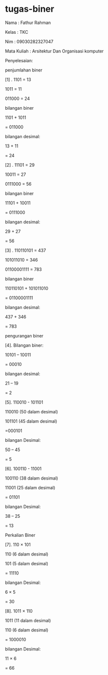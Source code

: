 # tugas-biner


Nama : Fathur Rahman

Kelas : TKC

Nim : 09030282327047

Mata Kuliah : Arsitektur Dan Organisasi komputer


Penyelesaian:

penjumlahan biner

[1] . 1101 = 13

1011 = 11

011000 = 24


bilangan biner

1101 + 1011

= 011000

bilangan desimal:

13 + 11

= 24


[2] . 11101 = 29

10011 = 27

0111000 = 56


bilangan biner

11101 + 10011

= 0111000

bilangan desimal:

29 + 27

= 56


[3] . 110110101 = 437

101011010 = 346

01100001111 = 783

bilangan biner

110110101 + 101011010

= 01100001111

bilangan desimal:

437 + 346

= 783


pengurangan biner

[4]. Bilangan biner:

10101 – 10011

= 00010

bilangan desimal:

21 – 19

= 2

[5]. 110010 - 101101

110010 (50 dalam desimal)

101101 (45 dalam desimal)

=000101

bilangan Desimal:

50 – 45

= 5


[6]. 100110 - 11001

100110 (38 dalam desimal)

11001 (25 dalam desimal)

= 01101

bilangan Desimal:

38 – 25

= 13

Perkalian Biner

[7]. 110 × 101

110 (6 dalam desimal)

101 (5 dalam desimal)

= 11110

bilangan Desimal:

6 × 5

= 30


[8]. 1011 × 110

1011 (11 dalam desimal)

110 (6 dalam desimal)

= 1000010

bilangan Desimal:

11 × 6

= 66

